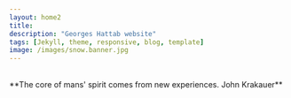```yaml
---
layout: home2
title: 
description: "Georges Hattab website"
tags: [Jekyll, theme, responsive, blog, template]
image: /images/snow.banner.jpg
---
```



<!--[![](/images/maze0.png)](/research)-->
<br>
**The core of mans' spirit comes from new experiences. John Krakauer**
<br>
<!--[![](/images/maze1.png)](/creative)-->

